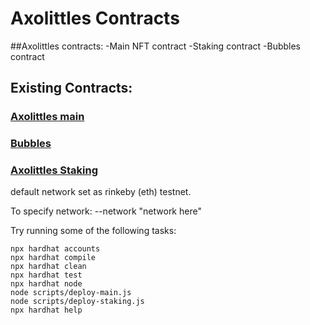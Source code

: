 # Axolittles Contracts

##Axolittles contracts:
-Main NFT contract
-Staking contract
-Bubbles contract



## Existing Contracts:
### [Axolittles main](https://etherscan.io/address/0xf36446105ff682999a442b003f2224bcb3d82067)
### [Bubbles](https://etherscan.io/address/0x58f46f627c88a3b217abc80563b9a726abb873ba)
### [Axolittles Staking](https://etherscan.io/address/0x1ca6e4643062e67ccd555fb4f64bee603340e0ea)


default network set as rinkeby (eth) testnet.

To specify network: --network "network here"

Try running some of the following tasks:

```shell
npx hardhat accounts
npx hardhat compile
npx hardhat clean
npx hardhat test
npx hardhat node
node scripts/deploy-main.js
node scripts/deploy-staking.js
npx hardhat help
```
